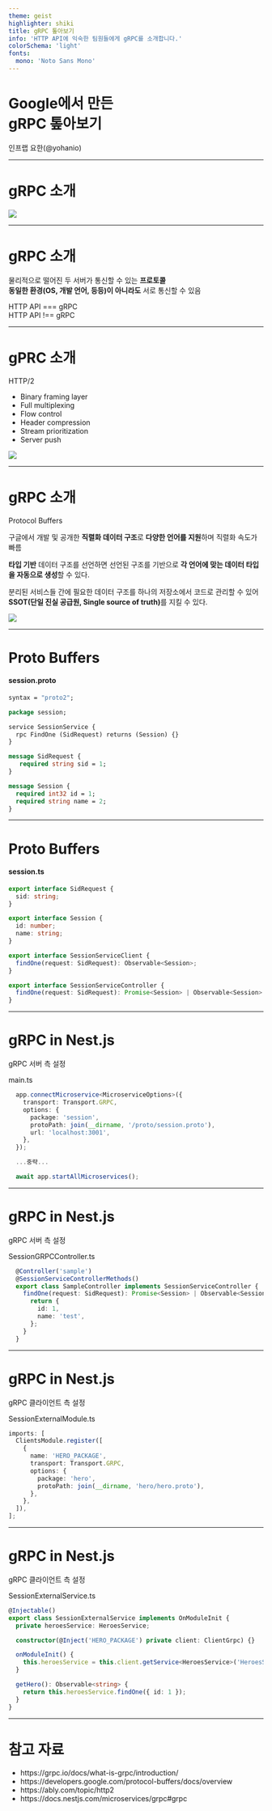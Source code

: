 ```yaml
---
theme: geist
highlighter: shiki
title: gRPC 톺아보기 
info: 'HTTP API에 익숙한 팀원들에게 gRPC를 소개합니다.'
colorSchema: 'light'
fonts:
  mono: 'Noto Sans Mono'
---
```


# <span class='text-red-400'>Google</span>에서 만든 <br /><span class='text-blue-400'>gRPC</span> 톺아보기

<span class='text-green-400 font-semibold'>인프랩</span> 요한(@yohanio)

---

# gRPC 소개

<div class='relative mt-8'>
  <img class='h-80 rounded mx-auto' src='https://grpc.io/img/logos/grpc-icon-color.png' />
</div>

---

# gRPC 소개

<p class='text-xl my-8'>
물리적으로 떨어진 두 서버가 통신할 수 있는 <strong>프로토콜</strong><br />
<strong>동일한 환경(OS, 개발 언어, 등등)이 아니라도</strong> 서로 통신할 수 있음
</p>
<div class='relative'>
    <p class='text-5xl mb-8 slidev-vclick-target' v-click='1'>
        <div class='absolute'>
            <span v-click-hide='2' class='text-red-700 font-semibold'>HTTP API === gRPC</span>
        </div>
        <div class='absolute'>
            <span v-click='2' class='text-green-400 font-semibold'>HTTP API !== gRPC</span>
        </div>
    </p>
</div>

---

# gPRC 소개

<div class='flex mt-8'>
<div class='flex-1'>
    <p class='text-4xl font-bold'>HTTP/2</p>
    <ul class='list-disc'>
        <li class='text-xl text-green-400 font-semibold'>Binary framing layer</li>
        <li class='text-xl'>Full multiplexing</li>
        <li class='text-xl'>Flow control</li>
        <li class='text-xl text-green-400 font-semibold'>Header compression</li>
        <li class='text-xl'>Stream prioritization</li>
        <li class='text-xl'>Server push</li>
    </ul>
</div>
<div class='flex-2'>
    <img class=' rounded mx-auto' src='https://images.ctfassets.net/ee3ypdtck0rk/51ED5hLlKFbEPwUuLQ8RcR/ecdb4dab92d552050eb24e46e6ff4717/8.gif?w=569&h=314&q=50&fm=webp'>
</div>
</div>

---

# gRPC 소개

<div class='flex mt-8'>
<div class='flex-1'>
    <p class='text-4xl font-bold'>Protocol Buffers</p>
    <p class='text-xl my-8'>
    구글에서 개발 및 공개한 <strong>직렬화 데이터 구조</strong>로 <strong>다양한 언어를 지원</strong>하며 직렬화 속도가 빠름
    </p>
    <p class='text-xl my-8'>
    <strong>타입 기반</strong> 데이터 구조를 선언하면 선언된 구조를 기반으로 <strong>각 언어에 맞는 데이터 타입을 자동으로 생성</strong>할 수 있다.
    </p>
    <p class='text-xl my-8'>
    분리된 서비스들 간에 필요한 데이터 구조를 하나의 저장소에서 코드로 관리할 수 있어 <strong>SSOT(단일 진실 공급원, Single source of truth)</strong>를 지킬 수 있다.
    </p>
</div>
<div class='flex-2 m-auto'>
    <img class='w-100 rounded mx-auto' src='https://www.freecodecamp.org/news/content/images/2020/05/unnamed-1.png'>
</div>
</div>

---

# Proto Buffers

<h4 class='mb-2 mt-8 inline-block font-mono'>
session.proto
</h4>

```proto {5-11|13-16}
syntax = "proto2";

package session;

service SessionService {
  rpc FindOne (SidRequest) returns (Session) {}
}

message SidRequest {
   required string sid = 1;
}

message Session {
  required int32 id = 1;
  required string name = 2;
}
```

---

# Proto Buffers

<h4 class='mb-2 mt-8 inline-block font-mono'>
session.ts
</h4>

```ts {0-9|10-16}
export interface SidRequest {
  sid: string;
}

export interface Session {
  id: number;
  name: string;
}

export interface SessionServiceClient {
  findOne(request: SidRequest): Observable<Session>;
}

export interface SessionServiceController {
  findOne(request: SidRequest): Promise<Session> | Observable<Session> | Session;
}
```

---

# gRPC in Nest.js

<p class='text-xl'>
gRPC 서버 측 설정
</p>

<p class='mb-2 mt-8 inline-block font-mono font-semibold'>
main.ts
</p>

```ts
  app.connectMicroservice<MicroserviceOptions>({
    transport: Transport.GRPC,
    options: {
      package: 'session',
      protoPath: join(__dirname, '/proto/session.proto'),
      url: 'localhost:3001',
    },
  });

  ...중략...

  await app.startAllMicroservices();
```

---

# gRPC in Nest.js

<p class='text-xl'>
gRPC 서버 측 설정
</p>

<p class='mb-2 mt-8 inline-block font-mono font-semibold'>
SessionGRPCController.ts
</p>

```ts {2|3|all}
  @Controller('sample')
  @SessionServiceControllerMethods()
  export class SampleController implements SessionServiceController {
    findOne(request: SidRequest): Promise<Session> | Observable<Session> | Session {
      return {
        id: 1,
        name: 'test',
      };
    }
  }
```

---

# gRPC in Nest.js

<p class='text-xl'>
gRPC 클라이언트 측 설정
</p>

<p class='mb-2 mt-8 inline-block font-mono font-semibold'>
SessionExternalModule.ts
</p>

```ts {all|5|8|all}
imports: [
  ClientsModule.register([
    {
      name: 'HERO_PACKAGE',
      transport: Transport.GRPC,
      options: {
        package: 'hero',
        protoPath: join(__dirname, 'hero/hero.proto'),
      },
    },
  ]),
];
```

---

# gRPC in Nest.js

<p class='text-xl'>
gRPC 클라이언트 측 설정
</p>

<p class='mb-2 mt-8 inline-block font-mono font-semibold'>
SessionExternalService.ts
</p>

```ts {all|5|8|12|all}
@Injectable()
export class SessionExternalService implements OnModuleInit {
  private heroesService: HeroesService;

  constructor(@Inject('HERO_PACKAGE') private client: ClientGrpc) {}

  onModuleInit() {
    this.heroesService = this.client.getService<HeroesService>('HeroesService');
  }

  getHero(): Observable<string> {
    return this.heroesService.findOne({ id: 1 });
  }
}
```

---

# 참고 자료

<ul>
  <li>https://grpc.io/docs/what-is-grpc/introduction/</li>
  <li>https://developers.google.com/protocol-buffers/docs/overview</li>
  <li>https://ably.com/topic/http2</li>
  <li>https://docs.nestjs.com/microservices/grpc#grpc</li>
</ul>
